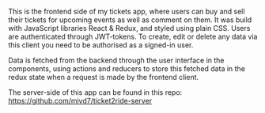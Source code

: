 This is the frontend side of my tickets app, where users can buy and sell their tickets for upcoming events as well as comment on them. It was build with JavaScript libraries React & Redux, and styled using plain CSS. Users are authenticated through JWT-tokens. To create, edit or delete any data via this client you need to be authorised as a signed-in user.

Data is fetched from the backend through the user interface in the components, using actions and reducers to store this fetched data in the redux state when a request is made by the frontend client.

The server-side of this app can be found in this repo: https://github.com/mivd7/ticket2ride-server
